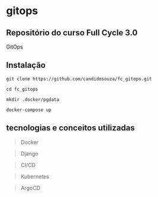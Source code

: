 # gitops

## Repositório do curso Full Cycle 3.0

GitOps

## Instalação

```
git clone https://github.com/candidosouza/fc_gitops.git
```

```
cd fc_gitops
```

```
mkdir .docker/pgdata
```

```
docker-compose up
```

## tecnologias e conceitos utilizadas

> Docker

> Django

> CI/CD

> Kubernetes

> ArgoCD